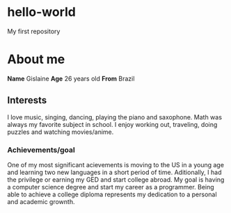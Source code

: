 # hello-world
My first repository

# About me 
**Name** Gislaine 
**Age** 26 years old 
**From** Brazil 

## Interests

I love music, singing, dancing, playing the piano and saxophone. 
Math was always my favorite subject in school.
I enjoy working out, traveling, doing puzzles and watching movies/anime. 

### Achievements/goal 

One of my most significant acievements is moving to the US in a young age and learning two new languages in a short period of time. Aditionally, I had the privilege or earning my GED and start college abroad. My goal is having a computer science degree and start my career as a programmer. Being able to achieve a college diploma represents my dedication to a personal and academic grownth. 
